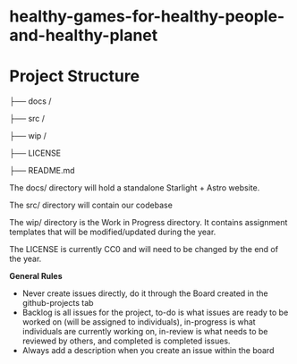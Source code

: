 # healthy-games-for-healthy-people-and-healthy-planet
# Project Structure


├── docs /

├── src /

├── wip /

├── LICENSE

├── README.md


The docs/ directory will hold a standalone Starlight + Astro website.

The src/ directory will contain our codebase

The wip/ directory is the Work in Progress directory. It contains assignment templates that will be modified/updated during the year. 

The LICENSE is currently CC0 and will need to be changed by the end of the year.

**General Rules**
- Never create issues directly, do it through the Board created in the github-projects tab
- Backlog is all issues for the project, to-do is what issues are ready to be worked on (will be assigned to individuals), in-progress is what individuals are currently working on, in-review is what needs to be reviewed by others, and completed is completed issues.
- Always add a description when you create an issue within the board
